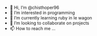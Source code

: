 - 👋 Hi, I’m @chisthoper96
- 👀 I’m interested in programming
- 🌱 I’m currently learning ruby in le wagon
- 💞️ I’m looking to collaborate on projects
- 📫 How to reach me ...

<!---
chisthoper96/chisthoper96 is a ✨ special ✨ repository because its `README.md` (this file) appears on your GitHub profile.
You can click the Preview link to take a look at your changes.
--->
